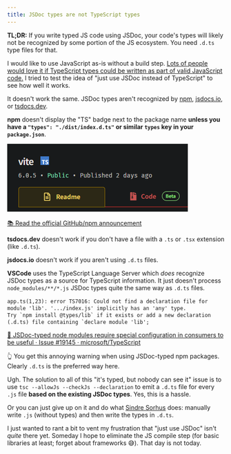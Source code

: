 ```yaml
---
title: JSDoc types are not TypeScript types
---
```


**TL;DR:** If you write typed JS code using JSDoc, your code's types will likely not be recognized by some portion of the JS ecosystem. You need `.d.ts` type files for that.

I would like to use JavaScript as-is without a build step. [Lots of people would love it if TypeScript types could be written as part of valid JavaScript code.](https://github.com/tc39/proposal-type-annotations) I tried to test the idea of "just use JSDoc instead of TypeScript" to see how well it works.

It doesn't work the same. JSDoc types aren't recognized by [npm](https://www.npmjs.com/), [jsdocs.io](https://www.jsdocs.io/), or [tsdocs.dev](https://tsdocs.dev/).

**npm** doesn't display the "TS" badge next to the package name **unless you have a `"types": "./dist/index.d.ts"` or similar `types` key in your `package.json`**.

![image](/uploads/2024-12-24-001.png)

[📚 Read the official GitHub/npm announcement](https://github.blog/changelog/2020-12-16-npm-displays-packages-with-bundled-typescript-declarations/)

**tsdocs.dev** doesn't work if you don't have a file with a `.ts` or `.tsx` extension (like `.d.ts`).

**jsdocs.io** doesn't work if you aren't using `.d.ts` files.

**VSCode** uses the TypeScript Language Server which _does_ recognize JSDoc types as a source for TypeScript information. It just doesn't process `node_modules/**/*.js` JSDoc types quite the same way as `.d.ts` files.

```
app.ts(1,23): error TS7016: Could not find a declaration file for module 'lib'. '.../index.js' implicitly has an 'any' type.
Try `npm install @types/lib` if it exists or add a new declaration (.d.ts) file containing `declare module 'lib';
```

[🐛 JSDoc-typed node modules require special configuration in consumers to be useful · Issue #19145 · microsoft/TypeScript](https://github.com/microsoft/TypeScript/issues/19145)

👆 You get this annoying warning when using JSDoc-typed npm packages. Clearly `.d.ts` is the preferred way here.

Ugh. The solution to all of this "it's typed, but nobody can see it" issue is to use `tsc --allowJs --checkJs --declaration` to emit a `.d.ts` file for every `.js` file **based on the existing JSDoc types**. Yes, this is a hassle.

Or you can just give up on it and do what [Sindre Sorhus](https://github.com/sindresorhus) does: manually write `.js` (without types) and then write the types in `.d.ts`.

I just wanted to rant a bit to vent my frustration that "just use JSDoc" isn't _quite_ there yet. Someday I hope to eliminate the JS compile step (for basic libraries at least; forget about frameworks 😅). That day is not today.

